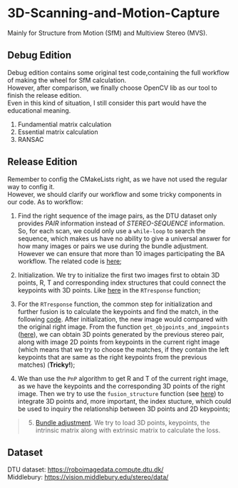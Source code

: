 # 3D-Scanning-and-Motion-Capture
Mainly for Structure from Motion (SfM) and Multiview Stereo (MVS).

## Debug Edition
Debug edition contains some original test code,containing the full workflow of making the wheel for SfM calculation.  
However, after comparison, we finally choose OpenCV lib as our tool to finish the release edition.  
Even in this kind of situation, I still consider this part would have the educational meaning.  
 1. Fundamential matrix calculation  
 2. Essential matrix calculation  
 3. RANSAC  

## Release Edition
Remember to config the CMakeLists right, as we have not used the regular way to config it.  
However, we should clarify our workflow and some tricky components in our code. As to workflow:  
  

1. Find the right sequence of the image pairs, as the DTU dataset only provides *PAIR* information instead of *STEREO-SEQUENCE* information. So, for each scan, we could only use a `while-loop` to search the sequence, which makes us have no ability to give a universal answer for how many images or pairs we use during the bundle adjustment. However we can ensure that more than 10 images participating the BA workflow. The related code is [here](https://github.com/hinczhang/3D-Scanning-and-Motion-Capture/blob/be94566c63d8db5dcffb68a6462646c31f565806/releaseEdition/MVStereo/mv_stereo.cpp#L45);  
  
2. Initialization. We try to initialize the first two images first to obtain 3D points, R, T and corresponding index structures that could connect the keypoints with 3D points. Like [here](https://github.com/hinczhang/3D-Scanning-and-Motion-Capture/blob/be94566c63d8db5dcffb68a6462646c31f565806/releaseEdition/SfM/Stereo.cpp#L115) in the `RTresponse` function;  
  
3. For the `RTresponse` function, the common step for initialization and further fusion is to calculate the keypoints and find the match, in the following [code](https://github.com/hinczhang/3D-Scanning-and-Motion-Capture/blob/be94566c63d8db5dcffb68a6462646c31f565806/releaseEdition/SfM/Stereo.cpp#L143). After initialization, the new image would compared with the original right image. From the function `get_objpoints_and_imgpoints` ([here](https://github.com/hinczhang/3D-Scanning-and-Motion-Capture/blob/be94566c63d8db5dcffb68a6462646c31f565806/releaseEdition/SfM/Stereo.cpp#L203)), we can obtain 3D points generated by the previous stereo pair, along with image 2D points from keypoints in the current right image (which means that we try to choose the matches, if they contain the left keypoints that are same as the right keypoints from the previous matches) (**Tricky!**);  
  
4. We than use the `PnP` algorithm to get R and T of the current right image, as we have the keypoints and the corresponding 3D points of the right image. Then we try to use the `fusion_structure` function (see [here](https://github.com/hinczhang/3D-Scanning-and-Motion-Capture/blob/be94566c63d8db5dcffb68a6462646c31f565806/releaseEdition/SfM/Stereo.cpp#L220)) to integrate 3D points and, more important, the index stucture, which could be used to inquiry the relationship between 3D points and 2D keypoints;  
  
> 5. [Bundle adjustment](https://github.com/hinczhang/3D-Scanning-and-Motion-Capture/blob/be94566c63d8db5dcffb68a6462646c31f565806/releaseEdition/MVStereo/mv_stereo.cpp#L95). We try to load 3D points, keypoints, the intrinsic matrix along with extrinsic matrix to calculate the loss.
  

## Dataset
DTU dataset: https://roboimagedata.compute.dtu.dk/  
Middlebury: https://vision.middlebury.edu/stereo/data/
